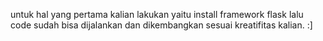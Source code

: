 untuk hal yang pertama kalian lakukan yaitu install framework flask lalu code sudah bisa dijalankan dan dikembangkan sesuai kreatifitas kalian. :]
